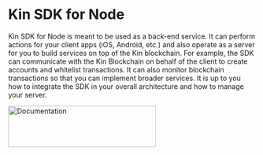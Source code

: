# Kin SDK for Node

Kin SDK for Node is meant to be used as a back-end service. It can perform actions for your client apps (iOS, Android, etc.) 
and also operate as a server for you to build services on top of the Kin blockchain. 
For example, the SDK can communicate with the Kin Blockchain on behalf of the client to create accounts and whitelist transactions. 
It can also monitor blockchain transactions so that you can implement broader services. 
It is up to you how to integrate the SDK in your overall architecture and how to manage your server.


<a href="http://localhost:3000/kin-website-docs/docs/documentation/nodejs-sdk"><img src="https://partners.kinecosystem.com/img/documentation-button2x.png" width=300 height=84 alt="Documentation"/></a>
